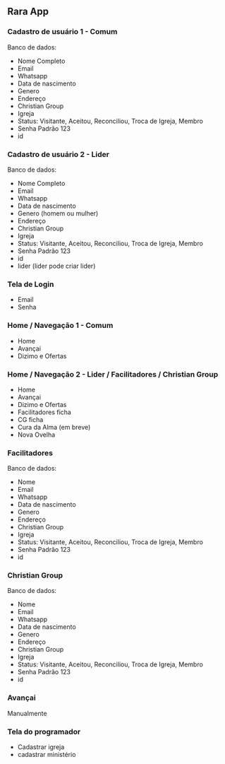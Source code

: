 ## Rara App

### Cadastro de usuário 1 - Comum
Banco de dados: 
- Nome Completo
- Email
- Whatsapp
- Data de nascimento
- Genero
- Endereço
- Christian Group
- Igreja
- Status: Visitante, Aceitou, Reconciliou, Troca de Igreja, Membro
- Senha Padrão 123
- id

### Cadastro de usuário 2 - Lider
Banco de dados: 
- Nome Completo
- Email
- Whatsapp
- Data de nascimento
- Genero (homem ou mulher)
- Endereço
- Christian Group
- Igreja
- Status: Visitante, Aceitou, Reconciliou, Troca de Igreja, Membro
- Senha Padrão 123
- id
- lider (lider pode criar lider)


### Tela de Login
- Email
- Senha

### Home / Navegação 1 - Comum
- Home
- Avançai
- Dizimo e Ofertas

### Home / Navegação 2 - Lider / Facilitadores / Christian Group
- Home
- Avançai
- Dizimo e Ofertas
- Facilitadores ficha
- CG ficha
- Cura da Alma (em breve)
- Nova Ovelha



### Facilitadores 
Banco de dados: 
- Nome
- Email
- Whatsapp
- Data de nascimento
- Genero
- Endereço
- Christian Group
- Igreja
- Status: Visitante, Aceitou, Reconciliou, Troca de Igreja, Membro
- Senha Padrão 123
- id

### Christian Group
Banco de dados: 
- Nome
- Email
- Whatsapp
- Data de nascimento
- Genero
- Endereço
- Christian Group
- Igreja
- Status: Visitante, Aceitou, Reconciliou, Troca de Igreja, Membro
- Senha Padrão 123
- id

### Avançai
Manualmente

### Tela do programador
- Cadastrar igreja
- cadastrar ministério